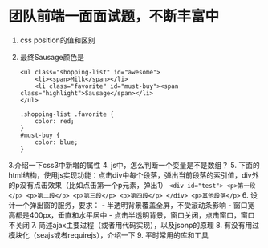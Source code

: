 # 团队前端一面面试题，不断丰富中

1. css position的值和区别
2. 最终Sausage颜色是

    ```
    <ul class="shopping-list" id="awesome">
        <li><span>Milk</span></li>
        <li class="favorite" id="must-buy"><span class="highlight">Sausage</span></li>
    </ul>
    ```
    
    ```
    .shopping-list .favorite {
        color: red;
    }
    #must-buy {
        color: blue;
    }
    
    ```
    
3.介绍一下css3中新增的属性
4. js中，怎么判断一个变量是不是数组？
5. 下面的html结构，使用js实现功能：点击div中每个段落，弹出当前段落的索引值，div外的p没有点击效果（比如点击第一个p元素，弹出1）
    ```
    <div id="test">
        <p>第一段</p>
        <p>第二段</p>
        <p>第三段</p>
        <p>第四段</p>
    </div>
    <p>其他段落</p>
    ```
6. 设计一个弹出窗的服务，要求：
    - 半透明背景覆盖全屏，不受滚动条影响
    - 窗口宽高都是400px，垂直和水平居中
    - 点击半透明背景，窗口关闭，点击窗口，窗口不关闭
7. 简述ajax主要过程（或者用代码实现），以及jsonp的原理
8. 有没有用过模块化（seajs或者requirejs），介绍一下
9. 平时常用的库和工具
